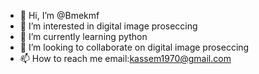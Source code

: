 - 👋 Hi, I’m @Bmekmf
- 👀 I’m interested in digital image proseccing 
- 🌱 I’m currently learning python
- 💞️ I’m looking to collaborate on digital image proseccing 
- 📫 How to reach me email:kassem1970@gmail.com

<!---
Bmekmf/Bmekmf is a ✨ special ✨ repository because its `README.md` (this file) appears on your GitHub profile.
You can click the Preview link to take a look at your changes.
--->
